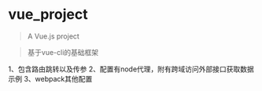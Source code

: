 # vue_project

> A Vue.js project

> 基于vue-cli的基础框架

1、包含路由跳转以及传参
2、配置有node代理，附有跨域访问外部接口获取数据示例
3、webpack其他配置

